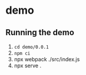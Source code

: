 # demo

## Running the demo

1. `cd demo/0.0.1`
1. `npm ci`
1. npx webpack ./src/index.js
1. npx serve .

